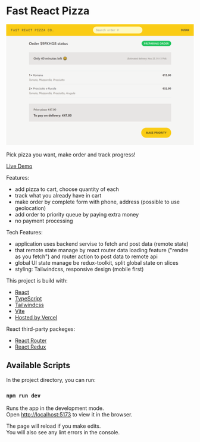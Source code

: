# Fast React Pizza

![Fast-React-Pizza](public/Order-page.png)

Pick pizza you want, make order and track progress!

[Live Demo](https://fast-react-pizza-lime-seven.vercel.app/)

Features:

- add pizza to cart, choose quantity of each
- track what you already have in cart
- make order by complete form with phone, address (possible to use geolocation)
- add order to priority queue by paying extra money
- no payment processing

Tech Features:

- application uses backend servise to fetch and post data (remote state)
- that remote state manage by react router data loading feature ("rendre as you fetch") and router action to post data to remote api
- global UI state manage be redux-toolkit, split global state on slices
- styling: Tailwindcss, responsive design (mobile first)

This project is build with:

- [React](https://react.dev)
- [TypeScript](https://www.typescriptlang.org)
- [Tailwindcss](https://tailwindcss.com)
- [Vite](https://vitejs.dev)
- [Hosted by Vercel](https://vercel.com/)

React third-party packeges:

- [React Router](https://reactrouter.com/en/main)
- [React Redux](https://react-redux.js.org/)

## Available Scripts

In the project directory, you can run:

### `npm run dev`

Runs the app in the development mode.\
Open [http://localhost:5173](http://localhost:5173) to view it in the browser.

The page will reload if you make edits.\
You will also see any lint errors in the console.
